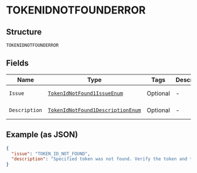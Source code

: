 
# TOKENIDNOTFOUNDERROR

## Structure

`TOKENIDNOTFOUNDERROR`

## Fields

| Name | Type | Tags | Description | Getter | Setter |
|  --- | --- | --- | --- | --- | --- |
| `Issue` | [`TokenIdNotFound1IssueEnum`](../../doc/models/token-id-not-found-1-issue-enum.md) | Optional | - | TokenIdNotFound1IssueEnum getIssue() | setIssue(TokenIdNotFound1IssueEnum issue) |
| `Description` | [`TokenIdNotFound1DescriptionEnum`](../../doc/models/token-id-not-found-1-description-enum.md) | Optional | - | TokenIdNotFound1DescriptionEnum getDescription() | setDescription(TokenIdNotFound1DescriptionEnum description) |

## Example (as JSON)

```json
{
  "issue": "TOKEN_ID_NOT_FOUND",
  "description": "Specified token was not found. Verify the token and try the request again."
}
```


